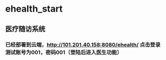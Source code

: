 # ehealth_start
## 医疗随访系统
### 已经部署到云端，http://101.201.40.158:8080/ehealth/ 点击登录测试账号为001，密码001（登陆后进入医生功能）
